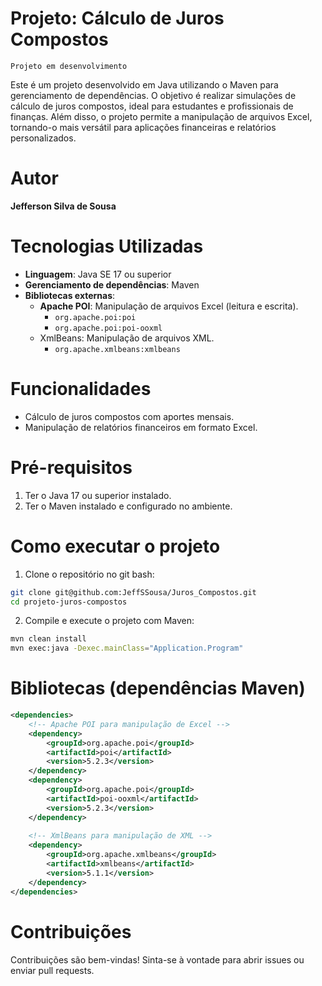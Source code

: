 # Projeto: Cálculo de Juros Compostos

```Projeto em desenvolvimento```

Este é um projeto desenvolvido em Java utilizando o Maven para gerenciamento de dependências. O objetivo é realizar simulações de cálculo de juros compostos, ideal para estudantes e profissionais de finanças. Além disso, o projeto permite a manipulação de arquivos Excel, tornando-o mais versátil para aplicações financeiras e relatórios personalizados.

# Autor

**Jefferson Silva de Sousa**


# Tecnologias Utilizadas

+ **Linguagem**: Java SE 17 ou superior
+ **Gerenciamento de dependências**: Maven
+ **Bibliotecas externas**:
     + **Apache POI**: Manipulação de arquivos Excel (leitura e escrita).
        + `org.apache.poi:poi`
        + `org.apache.poi:poi-ooxml`
     + XmlBeans: Manipulação de arquivos XML.
        + `org.apache.xmlbeans:xmlbeans`

# Funcionalidades

+ Cálculo de juros compostos com aportes mensais.
+ Manipulação de relatórios financeiros em formato Excel.

# Pré-requisitos

1. Ter o Java 17 ou superior instalado.
2. Ter o Maven instalado e configurado no ambiente.

# Como executar o projeto

1. Clone o repositório no git bash:

```bash
git clone git@github.com:JeffSSousa/Juros_Compostos.git
cd projeto-juros-compostos
```
2. Compile e execute o projeto com Maven:

```bash
mvn clean install
mvn exec:java -Dexec.mainClass="Application.Program"
```

# Bibliotecas (dependências Maven)

```xml
<dependencies>
    <!-- Apache POI para manipulação de Excel -->
    <dependency>
        <groupId>org.apache.poi</groupId>
        <artifactId>poi</artifactId>
        <version>5.2.3</version>
    </dependency>
    <dependency>
        <groupId>org.apache.poi</groupId>
        <artifactId>poi-ooxml</artifactId>
        <version>5.2.3</version>
    </dependency>
    
    <!-- XmlBeans para manipulação de XML -->
    <dependency>
        <groupId>org.apache.xmlbeans</groupId>
        <artifactId>xmlbeans</artifactId>
        <version>5.1.1</version>
    </dependency>
</dependencies>
```

# Contribuições
Contribuições são bem-vindas! Sinta-se à vontade para abrir issues ou enviar pull requests.